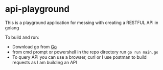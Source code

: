 # api-playground
This is a playground application for messing with creating a RESTFUL API in golang

To build and run: 
- Download go from [Go](https://golang.org/)
- from cmd prompt or powershell in the repo directory run `go run main.go`
- To query API you can use a browser, curl or I use postman to build requests as I am building an API
